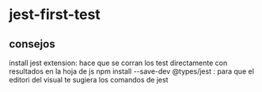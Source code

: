 # jest-first-test
## consejos
install jest extension: hace que se corran los test directamente con resultados en la hoja de js
npm install --save-dev  @types/jest  : para que el editori del visual te sugiera los comandos de jest